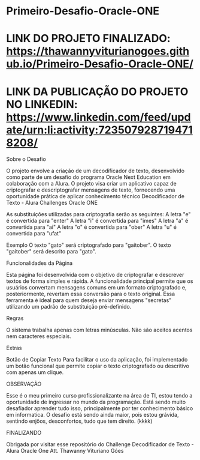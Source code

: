 # Primeiro-Desafio-Oracle-ONE
LINK DO PROJETO FINALIZADO:
https://thawannyviturianogoes.github.io/Primeiro-Desafio-Oracle-ONE/
===========================================================================
LINK DA PUBLICAÇÃO DO PROJETO NO LINKEDIN:
https://www.linkedin.com/feed/update/urn:li:activity:7235079287194718208/
===========================================================================
Sobre o Desafio

O projeto envolve a criação de um decodificador de texto, desenvolvido como parte de um desafio do programa Oracle Next Education em colaboração com a Alura. O projeto visa criar um aplicativo capaz de criptografar e descriptografar mensagens de texto, fornecendo uma oportunidade prática de aplicar conhecimento técnico
Decodificador de Texto - Alura Challenges Oracle ONE

As substituições utilizadas para criptografia serão as seguintes:
A letra "e" é convertida para "enter" A letra "i" é convertida para "imes" A letra "a" é convertida para "ai" A letra "o" é convertida para "ober" A letra "u" é convertida para "ufat"

Exemplo O texto "gato" será criptografado para "gaitober". O texto "gaitober" será descrito para "gato".

Funcionalidades da Página

Esta página foi desenvolvida com o objetivo de criptografar e descrever textos de forma simples e rápida. A funcionalidade principal permite que os usuários convertam mensagens comuns em um formato criptografado e, posteriormente, revertam essa conversão para o texto original. Essa ferramenta é ideal para quem deseja enviar mensagens "secretas" utilizando um padrão de substituição pré-definido.

Regras

O sistema trabalha apenas com letras minúsculas. Não são aceitos acentos nem caracteres especiais.

Extras

Botão de Copiar Texto Para facilitar o uso da aplicação, foi implementado um botão funcional que permite copiar o texto criptografado ou descritivo com apenas um clique.

OBSERVAÇÃO

Esse é o meu primeiro curso profissionalizante na área de TI, estou tendo a oportunidade de ingressar no mundo da programação.
Está sendo muito desafiador aprender tudo isso, principalmente por ter conhecimento básico em informatica.
O desafio está sendo ainda maior, pois estou grávida, sentindo enjôos, desconfortos, tudo que tem direito. (kkkk)

FINALIZANDO

Obrigada por visitar esse repositório do Challenge Decodificador de Texto - Alura Oracle One
Att.
Thawanny Vituriano Góes
